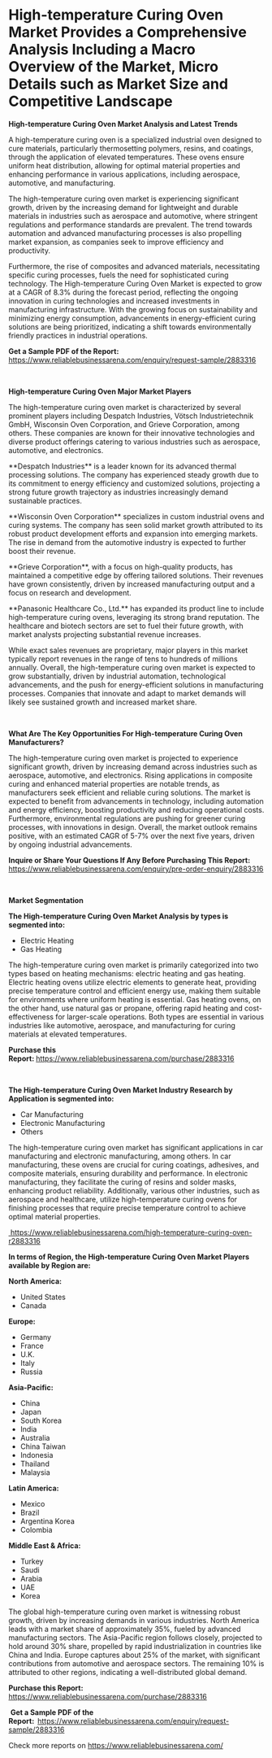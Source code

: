<p><h1>High-temperature Curing Oven Market Provides a Comprehensive Analysis Including a Macro Overview of the Market, Micro Details such as Market Size and Competitive Landscape</h1></p><p><strong>High-temperature Curing Oven Market Analysis and Latest Trends</strong></p>
<p><p>A high-temperature curing oven is a specialized industrial oven designed to cure materials, particularly thermosetting polymers, resins, and coatings, through the application of elevated temperatures. These ovens ensure uniform heat distribution, allowing for optimal material properties and enhancing performance in various applications, including aerospace, automotive, and manufacturing.</p><p>The high-temperature curing oven market is experiencing significant growth, driven by the increasing demand for lightweight and durable materials in industries such as aerospace and automotive, where stringent regulations and performance standards are prevalent. The trend towards automation and advanced manufacturing processes is also propelling market expansion, as companies seek to improve efficiency and productivity.</p><p>Furthermore, the rise of composites and advanced materials, necessitating specific curing processes, fuels the need for sophisticated curing technology. The High-temperature Curing Oven Market is expected to grow at a CAGR of 8.3% during the forecast period, reflecting the ongoing innovation in curing technologies and increased investments in manufacturing infrastructure. With the growing focus on sustainability and minimizing energy consumption, advancements in energy-efficient curing solutions are being prioritized, indicating a shift towards environmentally friendly practices in industrial operations.</p></p>
<p><strong>Get a Sample PDF of the Report:&nbsp;</strong> <a href="https://www.reliablebusinessarena.com/enquiry/request-sample/2883316?utm_campaign=2189&utm_medium=2&utm_source=Github&utm_content=ia&utm_term=13032025&utm_id=high-temperature-curing-oven">https://www.reliablebusinessarena.com/enquiry/request-sample/2883316</a></p>
<p>&nbsp;</p>
<p><strong>High-temperature Curing Oven Major Market Players</strong></p>
<p><p>The high-temperature curing oven market is characterized by several prominent players including Despatch Industries, Vötsch Industrietechnik GmbH, Wisconsin Oven Corporation, and Grieve Corporation, among others. These companies are known for their innovative technologies and diverse product offerings catering to various industries such as aerospace, automotive, and electronics.</p><p>**Despatch Industries** is a leader known for its advanced thermal processing solutions. The company has experienced steady growth due to its commitment to energy efficiency and customized solutions, projecting a strong future growth trajectory as industries increasingly demand sustainable practices. </p><p>**Wisconsin Oven Corporation** specializes in custom industrial ovens and curing systems. The company has seen solid market growth attributed to its robust product development efforts and expansion into emerging markets. The rise in demand from the automotive industry is expected to further boost their revenue.</p><p>**Grieve Corporation**, with a focus on high-quality products, has maintained a competitive edge by offering tailored solutions. Their revenues have grown consistently, driven by increased manufacturing output and a focus on research and development.</p><p>**Panasonic Healthcare Co., Ltd.** has expanded its product line to include high-temperature curing ovens, leveraging its strong brand reputation. The healthcare and biotech sectors are set to fuel their future growth, with market analysts projecting substantial revenue increases.</p><p>While exact sales revenues are proprietary, major players in this market typically report revenues in the range of tens to hundreds of millions annually. Overall, the high-temperature curing oven market is expected to grow substantially, driven by industrial automation, technological advancements, and the push for energy-efficient solutions in manufacturing processes. Companies that innovate and adapt to market demands will likely see sustained growth and increased market share.</p></p>
<p>&nbsp;</p>
<p><strong>What Are The Key Opportunities For High-temperature Curing Oven Manufacturers?</strong></p>
<p><p>The high-temperature curing oven market is projected to experience significant growth, driven by increasing demand across industries such as aerospace, automotive, and electronics. Rising applications in composite curing and enhanced material properties are notable trends, as manufacturers seek efficient and reliable curing solutions. The market is expected to benefit from advancements in technology, including automation and energy efficiency, boosting productivity and reducing operational costs. Furthermore, environmental regulations are pushing for greener curing processes, with innovations in design. Overall, the market outlook remains positive, with an estimated CAGR of 5-7% over the next five years, driven by ongoing industrial advancements.</p></p>
<p><strong>Inquire or Share Your Questions If Any Before Purchasing This Report:</strong> <a href="https://www.reliablebusinessarena.com/enquiry/pre-order-enquiry/2883316?utm_campaign=2189&utm_medium=2&utm_source=Github&utm_content=ia&utm_term=13032025&utm_id=high-temperature-curing-oven">https://www.reliablebusinessarena.com/enquiry/pre-order-enquiry/2883316</a></p>
<p>&nbsp;</p>
<p><strong>Market Segmentation</strong></p>
<p><strong>The High-temperature Curing Oven Market Analysis by types is segmented into:</strong></p>
<p><ul><li>Electric Heating</li><li>Gas Heating</li></ul></p>
<p><p>The high-temperature curing oven market is primarily categorized into two types based on heating mechanisms: electric heating and gas heating. Electric heating ovens utilize electric elements to generate heat, providing precise temperature control and efficient energy use, making them suitable for environments where uniform heating is essential. Gas heating ovens, on the other hand, use natural gas or propane, offering rapid heating and cost-effectiveness for larger-scale operations. Both types are essential in various industries like automotive, aerospace, and manufacturing for curing materials at elevated temperatures.</p></p>
<p><strong>Purchase this Report:&nbsp;</strong><a href="https://www.reliablebusinessarena.com/purchase/2883316?utm_campaign=2189&utm_medium=2&utm_source=Github&utm_content=ia&utm_term=13032025&utm_id=high-temperature-curing-oven">https://www.reliablebusinessarena.com/purchase/2883316</a></p>
<p>&nbsp;</p>
<p><strong>The High-temperature Curing Oven Market Industry Research by Application is segmented into:</strong></p>
<p><ul><li>Car Manufacturing</li><li>Electronic Manufacturing</li><li>Others</li></ul></p>
<p><p>The high-temperature curing oven market has significant applications in car manufacturing and electronic manufacturing, among others. In car manufacturing, these ovens are crucial for curing coatings, adhesives, and composite materials, ensuring durability and performance. In electronic manufacturing, they facilitate the curing of resins and solder masks, enhancing product reliability. Additionally, various other industries, such as aerospace and healthcare, utilize high-temperature curing ovens for finishing processes that require precise temperature control to achieve optimal material properties.</p></p>
<p><a href="https://www.reliablebusinessarena.com/high-temperature-curing-oven-r2883316?utm_campaign=2189&utm_medium=2&utm_source=Github&utm_content=ia&utm_term=13032025&utm_id=high-temperature-curing-oven">&nbsp;https://www.reliablebusinessarena.com/high-temperature-curing-oven-r2883316</a></p>
<p><strong>In terms of Region, the High-temperature Curing Oven Market Players available by Region are:</strong></p>
<p>
    <p> <strong> North America: </strong>
        <ul>
            <li>United States</li>
            <li>Canada</li>
        </ul>
        </p> 
    <p> <strong> Europe: </strong>
        <ul>
            <li>Germany</li>
            <li>France</li>
            <li>U.K.</li>
            <li>Italy</li>
            <li>Russia</li>
        </ul>
        </p> 
    <p> <strong> Asia-Pacific: </strong>
        <ul>
            <li>China</li>
            <li>Japan</li>
            <li>South Korea</li>
            <li>India</li>
            <li>Australia</li>
            <li>China Taiwan</li>
            <li>Indonesia</li>
            <li>Thailand</li>
            <li>Malaysia</li>
        </ul>
        </p> 
    <p> <strong> Latin America: </strong>
        <ul>
            <li>Mexico</li>
            <li>Brazil</li>
            <li>Argentina Korea</li>
            <li>Colombia</li>
        </ul>
        </p> 
    <p> <strong> Middle East & Africa: </strong>
        <ul>
            <li>Turkey</li>
            <li>Saudi</li>
            <li>Arabia</li>
            <li>UAE</li>
            <li>Korea</li>
        </ul>
    </p>
    </p>
<p><p>The global high-temperature curing oven market is witnessing robust growth, driven by increasing demands in various industries. North America leads with a market share of approximately 35%, fueled by advanced manufacturing sectors. The Asia-Pacific region follows closely, projected to hold around 30% share, propelled by rapid industrialization in countries like China and India. Europe captures about 25% of the market, with significant contributions from automotive and aerospace sectors. The remaining 10% is attributed to other regions, indicating a well-distributed global demand.</p></p>
<p><strong>Purchase this Report: </strong><a href="https://www.reliablebusinessarena.com/purchase/2883316?utm_campaign=2189&utm_medium=2&utm_source=Github&utm_content=ia&utm_term=13032025&utm_id=high-temperature-curing-oven">https://www.reliablebusinessarena.com/purchase/2883316</a></p>
<p>&nbsp;<strong>Get a Sample PDF of the Report:&nbsp;&nbsp;</strong><a href="https://www.reliablebusinessarena.com/enquiry/request-sample/2883316?utm_campaign=2189&utm_medium=2&utm_source=Github&utm_content=ia&utm_term=13032025&utm_id=high-temperature-curing-oven">https://www.reliablebusinessarena.com/enquiry/request-sample/2883316</a></p>
<p><strong></strong></p>
<p>Check more reports on <a href="https://www.reliablebusinessarena.com/?utm_campaign=2189&utm_medium=2&utm_source=Github&utm_content=ia&utm_term=13032025&utm_id=high-temperature-curing-oven">https://www.reliablebusinessarena.com/</a></p>
